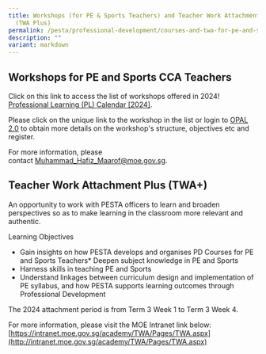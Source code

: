 ```yaml
---
title: Workshops (for PE & Sports Teachers) and Teacher Work Attachment Plus
  (TWA Plus)
permalink: /pesta/professional-development/courses-and-twa-for-pe-and-sports-teachers/
description: ""
variant: markdown
---
```

## Workshops for PE and Sports CCA Teachers

Click on this link to access the list of workshops offered in 2024!
 [Professional Learning (PL) Calendar [2024]](https://pl-calendar-2024.my.canva.site/).

Please click on the unique link to the workshop in the list or login[](https://academyofsingaporeteachers.moe.edu.sg/docs/librariesprovider3/default-document-library/2023-pd-details---updated-as-of-03-02-2023.xls?sfvrsn=9bcab3ea_0 "here") to [OPAL 2.0](https://www.opal2.moe.edu.sg/) to obtain more details on the workshop's structure, objectives etc and register. 

For more information, please contact Muhammad_Hafiz_Maarof@moe.gov.sg. 

## Teacher Work Attachment Plus (TWA+)

An opportunity to work with PESTA officers to learn and broaden perspectives so as to make learning in the classroom more relevant and authentic.

Learning Objectives

*   Gain insights on how PESTA develops and organises PD Courses for PE and Sports Teachers*   Deepen subject knowledge in PE and Sports
*   Harness skills in teaching PE and Sports
*   Understand linkages between curriculum design and implementation of PE syllabus, and how PESTA supports learning outcomes through Professional Development

The 2024 attachment period is from Term 3 Week 1 to Term 3 Week 4.

For more information, please visit the MOE Intranet link below:   
[https://intranet.moe.gov.sg/academy/TWA/Pages/TWA.aspx](http://intranet.moe.gov.sg/academy/TWA/Pages/TWA.aspx)